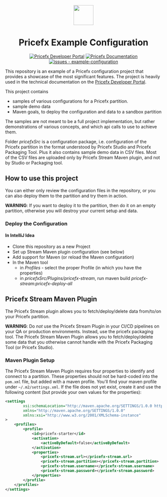 <div align="center">
    <div align="center">
        <img src="https://pricefx.vercel.app/pricefx-logo.svg" height="64"/>
    </div>
    <h1>Pricefx Example Configuration</h1>
</div>

<div align="center">

[![Pricefx Developer Portal](https://pricefx.vercel.app/badges/developer-portal.svg)](https://pricefx.vercel.app)
[![Pricefx Documentation](https://pricefx.vercel.app/badges/documentation.svg)](https://pricefx.atlassian.net/wiki/spaces/KB/overview)
[![issues - example-configuration](https://img.shields.io/github/issues/pricefx/example-configuration)](https://github.com/pricefx/example-configuration/issues)

</div>

This repository is an example of a Pricefx configuration project that provides a showcase of the most significant features.
The project is heavily used in the technical documentation on the [Pricefx Developer Portal](https://pricefx.atlassian.net/wiki/spaces/KB).

This project contains
* samples of various configurations for a Pricefx partition.
* sample demo data
* Maven goals, to deploy the configuration and data to a sandbox partition

The samples are not meant to be a full project implementation, but rather demonstrations of various concepts, and which api calls to use to achieve them.

Folder _pricefxSrc_ is a configuration package, i.e. configuration of the Pricefx partition in the format understood by Pricefx Studio and Pricefx Packaging Tool.
Plus it also contains sample demo data in CSV files. Most of the CSV files are uploaded only by Pricefx Stream Maven plugin, and not by Studio or Packaging tool.

## How to use this project
You can either only review the configuration files in the repository, or you can also deploy them to the partition and try them in action.

**WARNING**: If you want to deploy it to the partition, then do it on an empty partition, otherwise you will destroy your current setup and data.

### Deploy the Configuration

#### In IntelliJ Idea
* Clone this repository as a new Project
* Set up Stream Maven plugin configuration (see below)
* Add support for Maven (or reload the Maven configuration)
* In the Maven tool
  * in _Profiles_ - select the proper Profile (in which you have the properties)
  * in _pricefxSrc/Plugins/pricefx-stream_, run maven build _pricefx-stream:pricefx-deploy-all_


## Pricefx Stream Maven Plugin

The Pricefx Stream plugin allows you to fetch/deploy/delete data from/to/on your Pricefx partition.

**WARNING**: Do _not_ use the Pricefx Stream Plugin in your CI/CD pipelines on your QA or production environments.
Instead, use the pricefx packaging tool.
The Pricefx Stream Maven Plugin allows you to fetch/deploy/delete some data that you otherwise cannot handle with the Pricefx Packaging Tool (or Pricefx Studio).

### Maven Plugin Setup

The Pricefx Stream Maven Plugin requires four properties to identify and connect to a partition.
These properties should not be hard-coded into the `pom.xml` file, but added with a maven profile.
You'll find your maven profile under `~/.m2/settings.xml`.
If the file does not yet exist, create it and use the following content (but provide your own values for the properties):

````xml
<settings
        xsi:schemaLocation="http://maven.apache.org/SETTINGS/1.0.0 http://maven.apache.org/xsd/settings-1.0.0.xsd"
        xmlns="http://maven.apache.org/SETTINGS/1.0.0"
        xmlns:xsi="http://www.w3.org/2001/XMLSchema-instance"
>
    <profiles>
        <profile>
            <id>pricefx-starter</id>
            <activation>
                <activeByDefault>false</activeByDefault>
            </activation>
            <properties>
                <pricefx-stream.url></pricefx-stream.url>
                <pricefx-stream.partition></pricefx-stream.partition>
                <pricefx-stream.username></pricefx-stream.username>
                <pricefx-stream.password></pricefx-stream.password>
            </properties>
        </profile>
    </profiles>
</settings>
````
